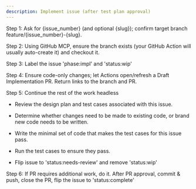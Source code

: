 ```yaml
---
description: Implement issue (after test plan approval)
---
```


Step 1: Ask for {issue_number} (and optional {slug}); confirm target branch feature/{issue_number}-{slug}.

Step 2: Using GitHub MCP, ensure the branch exists (your GitHub Action will usually auto-create it) and checkout it.

Step 3: Label the issue 'phase:impl' and 'status:wip'

Step 4: Ensure code-only changes; let Actions open/refresh a Draft Implementation PR. Return links to the branch and PR. 

Step 5: Continue the rest of the work headless

 - Review the design plan and test cases associated with this issue. 

 - Determine whether changes need to be made to existing code, or brand new code needs to be written.

 - Write the minimal set of code that makes the test cases for this issue pass.

 - Run the test cases to ensure they pass.

 - Flip issue to 'status:needs-review' and remove 'status:wip'

Step 6: If PR requires additional work, do it. After PR approval, commit & push, close the PR, flip the issue to 'status:complete'
